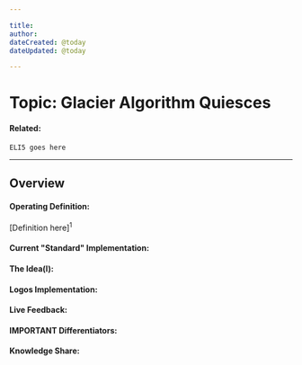 ```yaml
---

title:
author: 
dateCreated: @today
dateUpdated: @today

---
```


# Topic: Glacier Algorithm Quiesces
#### Related:
`ELI5 goes here`

---

## Overview

#### Operating Definition:
[Definition here]<sup>1</sup>

#### Current "Standard" Implementation:


#### The Idea(l):


#### Logos Implementation:


#### Live Feedback:


#### IMPORTANT Differentiators:


#### Knowledge Share: